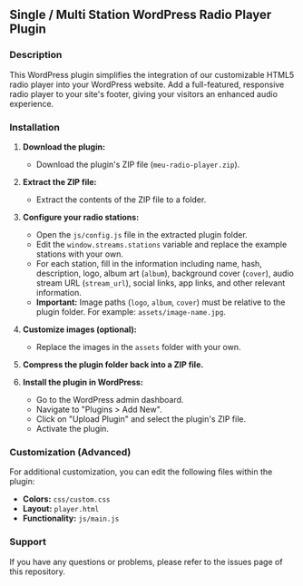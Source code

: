 ##  Single / Multi Station WordPress Radio Player Plugin 

### Description

This WordPress plugin simplifies the integration of our customizable HTML5 radio player into your WordPress website. Add a full-featured, responsive radio player to your site's footer, giving your visitors an enhanced audio experience.

### Installation

1. **Download the plugin:**
   - Download the plugin's ZIP file (`meu-radio-player.zip`).

2. **Extract the ZIP file:**
   - Extract the contents of the ZIP file to a folder.

3. **Configure your radio stations:**
   - Open the `js/config.js` file in the extracted plugin folder.
   - Edit the `window.streams.stations` variable and replace the example stations with your own.
   - For each station, fill in the information including name, hash, description, logo, album art (`album`), background cover (`cover`), audio stream URL (`stream_url`), social links, app links, and other relevant information.
   - **Important:** Image paths (`logo`, `album`, `cover`) must be relative to the plugin folder. For example: `assets/image-name.jpg`.

4. **Customize images (optional):**
   - Replace the images in the `assets` folder with your own.

5. **Compress the plugin folder back into a ZIP file.**

6. **Install the plugin in WordPress:**
   - Go to the WordPress admin dashboard.
   - Navigate to "Plugins > Add New".
   - Click on "Upload Plugin" and select the plugin's ZIP file.
   - Activate the plugin.

### Customization (Advanced)

For additional customization, you can edit the following files within the plugin:

- **Colors:** `css/custom.css`
- **Layout:** `player.html`
- **Functionality:** `js/main.js`

### Support

If you have any questions or problems, please refer to the issues page of this repository.

